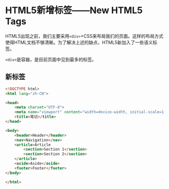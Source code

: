 # HTML5新增标签——New HTML5 Tags

HTML5出现之前，我们主要采用`<div>`+CSS来布局我们的页面。这样的布局方式使得HTML文档不够清晰。为了解决上述的缺点，HTML5新加入了一些语义标签。

`<div>`是容器，是目前页面中见到最多的标签。

## 新标签

```html
<!DOCTYPE html>
<html lang="zh-CN">

<head>
    <meta charset="UTF-8">
    <meta name="viewport" content="width=device-width, initial-scale=1.0">
    <title>笔记</title>
</head>

<body>
    <header>Header</header>
    <nav>Navigation</nav>
    <article>Article
        <section>Section 1</section>
        <section>Section 2</section>
    </article>
    <aside>Aside</aside>
    <footer>Footer</footer>
</body>

</html>
```